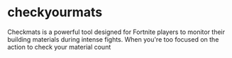 # checkyourmats
Checkmats is a powerful tool designed for Fortnite players to monitor their building materials during intense fights. When you're too focused on the action to check your material count
